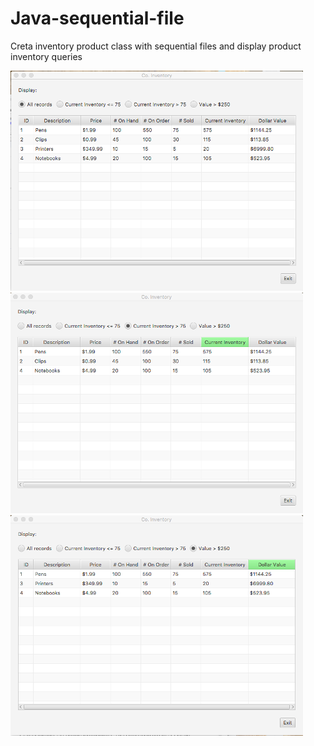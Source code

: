 # Java-sequential-file
Creta inventory product class with sequential files and display product inventory queries

![](Images/Picture1.png)
![](Images/Picture2.png)
![](Images/Picture3.png)
